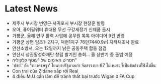 # Latest News
-  제주시 부시장 변영근·서귀포시 부시장 현창훈 발령
-  오아, 퓨어필워터 휴대용 무선 구강세정기 신제품 출시
-  가평군, 올해 인구 활력 사업에 공무원 톡톡 아이디어 9건 반영
-  가평군 상면 임초1· 2지구, 덕현1지구 76만7440.9㎡ 지적재조사 완료
-  안산소방서, 오는 12일까지 낡은 공동주택 합동 점검
-  안산시 상권활성화재단 창립 발기인 총회… 올 상반기 중 출범 예정
-  תסריט האימים של "עוטף קלקיליה"
-  'ปชป.' อัด 'รบ.เศรษฐา' โยนบาปรัฐบาลเก่า จัดสรรงบฯ 67 ไม่เหมาะ ชี้เป็นข้ออ้างที่ฟังไม่ขึ้น
-  Con trai của Zidane sắp rời Real
-  4 điều M.U cần làm để tránh thất bại trước Wigan ở FA Cup
